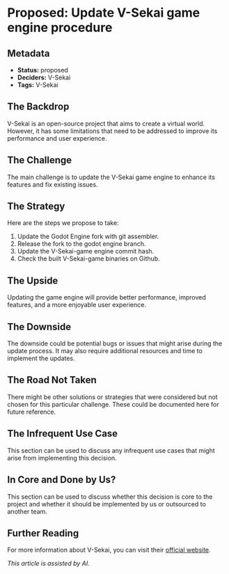 # Proposed: Update V-Sekai game engine procedure

## Metadata

- **Status:** proposed
- **Deciders:** V-Sekai
- **Tags:** V-Sekai

## The Backdrop

V-Sekai is an open-source project that aims to create a virtual world. However, it has some limitations that need to be addressed to improve its performance and user experience.

## The Challenge

The main challenge is to update the V-Sekai game engine to enhance its features and fix existing issues.

## The Strategy

Here are the steps we propose to take:

1. Update the Godot Engine fork with git assembler.
2. Release the fork to the godot engine branch.
3. Update the V-Sekai-game engine commit hash.
4. Check the built V-Sekai-game binaries on Github.

## The Upside

Updating the game engine will provide better performance, improved features, and a more enjoyable user experience.

## The Downside

The downside could be potential bugs or issues that might arise during the update process. It may also require additional resources and time to implement the updates.

## The Road Not Taken

There might be other solutions or strategies that were considered but not chosen for this particular challenge. These could be documented here for future reference.

## The Infrequent Use Case

This section can be used to discuss any infrequent use cases that might arise from implementing this decision.

## In Core and Done by Us?

This section can be used to discuss whether this decision is core to the project and whether it should be implemented by us or outsourced to another team.

## Further Reading

For more information about V-Sekai, you can visit their [official website](https://v-sekai.org/).

_This article is assisted by AI._
